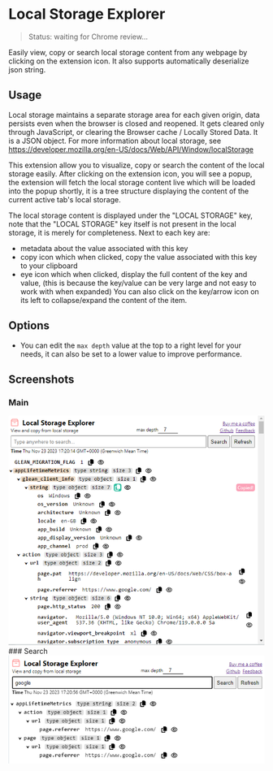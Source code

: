 # Local Storage Explorer
> Status: waiting for Chrome review...

Easily view, copy or search local storage content from any webpage by clicking on the extension icon. It also supports automatically deserialize json string.

## Usage
Local storage maintains a separate storage area for each given origin, data persists even when the browser is closed and reopened. It gets cleared only through JavaScript, or clearing the Browser cache / Locally Stored Data. It is a JSON object. For more information about local storage, see https://developer.mozilla.org/en-US/docs/Web/API/Window/localStorage

This extension allow you to visualize, copy or search the content of the local storage easily. After clicking on the extension icon, you will see a popup, the extension will fetch the local storage content live which will be loaded into the popup shortly, it is a tree structure displaying the content of the current active tab's local storage.

The local storage content is displayed under the "LOCAL STORAGE" key, note that the "LOCAL STORAGE" key itself is not present in the local storage, it is merely for completeness. Next to each key are:
- metadata about the value associated with this key
- copy icon which when clicked, copy the value associated with this key to your clipboard
- eye icon which when clicked, display the full content of the key and value, (this is because the key/value can be very large and not easy to work with when expanded)
You can also click on the key/arrow icon on its left to collapse/expand the content of the item.

## Options
- You can edit the `max depth` value at the top to a right level for your needs, it can also be set to a lower value to improve performance.

## Screenshots
### Main
<img src="./screenshot/screenshot.png" />
### Search
<img src="./screenshot/screenshot_search.png" />
